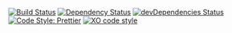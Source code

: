 [![Build Status](https://img.shields.io/travis/k4ustu3h/gitfolio?style=for-the-badge)](https://travis-ci.org/k4ustu3h/gitfolio)
[![Dependency Status](https://img.shields.io/david/k4ustu3h/gitfolio?style=for-the-badge)](https://david-dm.org/k4ustu3h/gitfolio)
[![devDependencies Status](https://img.shields.io/david/dev/k4ustu3h/gitfolio?style=for-the-badge)](https://david-dm.org/k4ustu3h/gitfolio?type=dev)
[![Code Style: Prettier](https://img.shields.io/badge/code_style-prettier-ff69b4.svg?style=for-the-badge)](https://github.com/prettier/prettier)
[![XO code style](https://img.shields.io/badge/code_style-XO-5ed9c7.svg?style=for-the-badge)](https://github.com/xojs/xo)
